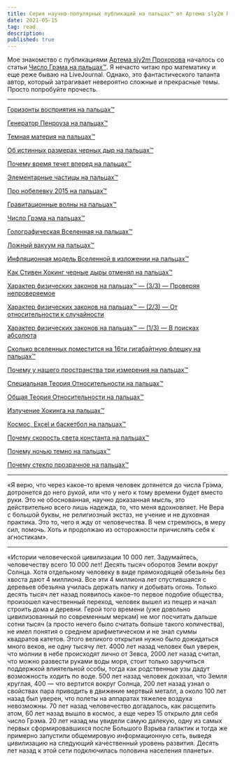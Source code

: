 ```yaml
---
title: Серия научно-популярных публикаций на пальцах™ от Артема sly2m Прохорова
date: 2021-05-15
tag: read
description:
published: true
---
```


Мое знакомство с публикациями [Артема sly2m Прохорова](http://www.sly2m.com/) началось со статьи [Число Грэма на пальцах™](https://sly2m.livejournal.com/620353.html). Я нечасто читаю про математику и еще реже бываю на LiveJournal. Однако, это фантастического таланта автор, который затрагивает невероятно сложные и прекрасные темы. Просто попробуйте прочесть.

---

[Горизонты восприятия на пальцах™](https://sly2m.livejournal.com/718033.html)

[Генератор Пенроуза на пальцах™](https://sly2m.livejournal.com/710345.html)

[Темная материя на пальцах™](https://sly2m.livejournal.com/672077.html)

[Об истинных размерах черных дыр на пальцах™](https://sly2m.livejournal.com/660502.html)

[Почему время течет вперед на пальцах™](https://sly2m.livejournal.com/656843.html)

[Элементарные частицы на пальцах™](https://sly2m.livejournal.com/644080.html)

[Про нобелевку 2015 на пальцах™](https://sly2m.livejournal.com/642891.html)

[Гравитационные волны на пальцах™](https://sly2m.livejournal.com/631249.html)

[Число Грэма на пальцах™](https://sly2m.livejournal.com/620353.html)

[Голографическая Вселенная на пальцах™](https://sly2m.livejournal.com/611647.html)

[Ложный вакуум на пальцах™](https://sly2m.livejournal.com/611020.html)

[Инфляционная модель Вселенной в изложении на пальцах™](https://sly2m.livejournal.com/605351.html)

[Как Стивен Хокинг черные дыры отменял на пальцах™](https://sly2m.livejournal.com/597015.html)

[Характер физических законов на пальцах™ — (3/3) — Проверяя непроверяемое](https://sly2m.livejournal.com/592929.html)

[Характер физических законов на пальцах™ — (2/3) — От относительности к случайности](https://sly2m.livejournal.com/592687.html)

[Характер физических законов на пальцах™ — (1/3) — В поисках абсолюта](https://sly2m.livejournal.com/592394.html)

[Сколько вселенных поместится на 16ти гигабайтную флешку на пальцах™](https://sly2m.livejournal.com/588902.html)

[Почему у нашего пространства три измерения на пальцах™](https://sly2m.livejournal.com/587768.html)

[Специальная Теория Относительности на пальцах™](https://sly2m.livejournal.com/587100.html)

[Общая Теория Относительности на пальцах™](https://sly2m.livejournal.com/586493.html)

[Излучение Хокинга на пальцах™](https://sly2m.livejournal.com/586204.html)

[Космос, Excel и баскетбол на пальцах™](https://sly2m.livejournal.com/563688.html)

[Почему скорость света константа на пальцах™](https://sly2m.livejournal.com/555026.html)

[Почему ночью темно на пальцах™](https://sly2m.livejournal.com/552614.html)

[Почему стекло прозрачное на пальцах™](https://sly2m.livejournal.com/528443.html)

---

«Я верю, что через какое–то время человек дотянется до числа Грэма, дотронется до него рукой, или что у него к тому времени будет вместо руки. Это не обоснованная, научно доказанная мысль, это действительно всего лишь надежда, то, что меня вдохновляет. Не Вера с большой буквы, не религиозный экстаз, не учение и не духовная практика. Это то, чего я жду от человечества. В чем стремлюсь, в меру сил, помочь. Хоть и продолжаю из осторожности причислять себя к агностикам».

---

«Истории человеческой цивилизации 10 000 лет. Задумайтесь, человечеству всего 10 000 лет! Десять тысяч оборотов Земли вокруг Солнца. Хотя отдельному человеку в виде прямоходящей обезьяны без хвоста дают 4 миллиона. Все эти 4 миллиона лет спустившаяся с деревьев обезьяна училась держать палку и добывать огонь. Только десять тысяч лет назад появилось какое–то первое подобие общества, произошел качественный переход, человек вышел из пещер и начал строить дома и деревни. Герой того времени (уже довольно цивилизованный по современным меркам) не мог посчитать дальше сотни тысяч (а просто нечего было считать больше такого количества), не имел понятия о среднем арифметическом и не знал суммы квадратов катетов. Этого великого открытия нужно было дожидаться много веков, не одну тысячу лет. 4000 лет назад человек был уверен, что молнии в небе происходят лично от Зевса, 2000 лет назад считал, что можно развести руками воды моря, стоит только заручиться поддержкой влиятельной особы, тогда как родственные узы дадут возможность ходить по воде. 500 лет назад человек доказал, что Земля круглая, 400 — что вертится вокруг Солнца, 200 лет назад узнал о свойствах пара приводить в движение мертвый металл, а около 100 лет назад был уверен, что полеты на аппаратах тяжелее воздуха невозможны. 70 лет назад человечество догадалось, как расщепить атом, 60 лет назад вышло в космос, а еще через 15 открыло для себя число Грэма. 20 лет назад мы увидели самую далекую, одну из самых первых сформировавшихся после Большого Взрыва галактик и тогда же примерно запустили общемировую информационную сеть, выведя цивилизацию на следующий качественный уровень развития. Десять лет назад к этой сети подключилась половина населения планеты».

